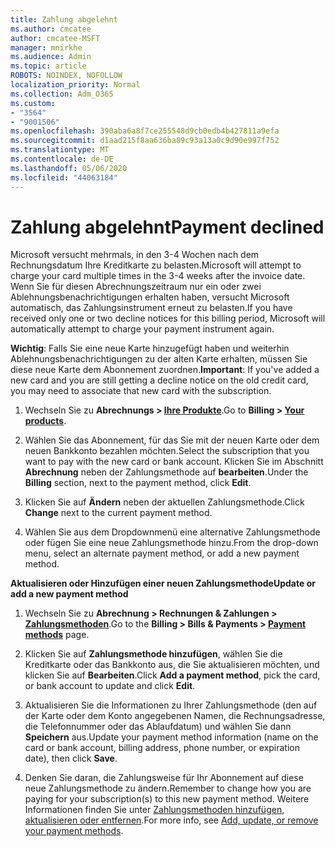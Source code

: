 ```yaml
---
title: Zahlung abgelehnt
ms.author: cmcatee
author: cmcatee-MSFT
manager: mnirkhe
ms.audience: Admin
ms.topic: article
ROBOTS: NOINDEX, NOFOLLOW
localization_priority: Normal
ms.collection: Adm_O365
ms.custom:
- "3564"
- "9001506"
ms.openlocfilehash: 390aba6a8f7ce255548d9cb0edb4b427811a9efa
ms.sourcegitcommit: d1aad215f8aa636ba89c93a13a0c9d90e997f752
ms.translationtype: MT
ms.contentlocale: de-DE
ms.lasthandoff: 05/06/2020
ms.locfileid: "44063184"
---
```

# <a name="payment-declined"></a><span data-ttu-id="5f3d5-102">Zahlung abgelehnt</span><span class="sxs-lookup"><span data-stu-id="5f3d5-102">Payment declined</span></span>

<span data-ttu-id="5f3d5-103">Microsoft versucht mehrmals, in den 3-4 Wochen nach dem Rechnungsdatum Ihre Kreditkarte zu belasten.</span><span class="sxs-lookup"><span data-stu-id="5f3d5-103">Microsoft will attempt to charge your card multiple times in the 3-4 weeks after the invoice date.</span></span>  <span data-ttu-id="5f3d5-104">Wenn Sie für diesen Abrechnungszeitraum nur ein oder zwei Ablehnungsbenachrichtigungen erhalten haben, versucht Microsoft automatisch, das Zahlungsinstrument erneut zu belasten.</span><span class="sxs-lookup"><span data-stu-id="5f3d5-104">If you have received only one or two decline notices for this billing period, Microsoft will automatically attempt to charge your payment instrument again.</span></span>  

<span data-ttu-id="5f3d5-105">**Wichtig**: Falls Sie eine neue Karte hinzugefügt haben und weiterhin Ablehnungsbenachrichtigungen zu der alten Karte erhalten, müssen Sie diese neue Karte dem Abonnement zuordnen.</span><span class="sxs-lookup"><span data-stu-id="5f3d5-105">**Important**: If you've added a new card and you are still getting a decline notice on the old credit card, you may need to associate that new card with the subscription.</span></span>

1. <span data-ttu-id="5f3d5-106">Wechseln Sie zu **Abrechnungs > [Ihre Produkte](https://go.microsoft.com/fwlink/p/?linkid=842054)**.</span><span class="sxs-lookup"><span data-stu-id="5f3d5-106">Go to **Billing > [Your products](https://go.microsoft.com/fwlink/p/?linkid=842054)**.</span></span>

2. <span data-ttu-id="5f3d5-107">Wählen Sie das Abonnement, für das Sie mit der neuen Karte oder dem neuen Bankkonto bezahlen möchten.</span><span class="sxs-lookup"><span data-stu-id="5f3d5-107">Select the subscription that you want to pay with the new card or bank account.</span></span> <span data-ttu-id="5f3d5-108">Klicken Sie im Abschnitt **Abrechnung** neben der Zahlungsmethode auf **bearbeiten**.</span><span class="sxs-lookup"><span data-stu-id="5f3d5-108">Under the **Billing** section, next to the payment method, click **Edit**.</span></span>

3. <span data-ttu-id="5f3d5-109">Klicken Sie auf **Ändern** neben der aktuellen Zahlungsmethode.</span><span class="sxs-lookup"><span data-stu-id="5f3d5-109">Click **Change** next to the current payment method.</span></span>

4. <span data-ttu-id="5f3d5-110">Wählen Sie aus dem Dropdownmenü eine alternative Zahlungsmethode oder fügen Sie eine neue Zahlungsmethode hinzu.</span><span class="sxs-lookup"><span data-stu-id="5f3d5-110">From the drop-down menu, select an alternate payment method, or add a new payment method.</span></span>

<span data-ttu-id="5f3d5-111">**Aktualisieren oder Hinzufügen einer neuen Zahlungsmethode**</span><span class="sxs-lookup"><span data-stu-id="5f3d5-111">**Update or add a new payment method**</span></span>

1. <span data-ttu-id="5f3d5-112">Wechseln Sie zu **Abrechnung > Rechnungen & Zahlungen > [Zahlungsmethoden](https://go.microsoft.com/fwlink/p/?linkid=2018806)**.</span><span class="sxs-lookup"><span data-stu-id="5f3d5-112">Go to the **Billing > Bills & Payments > [Payment methods](https://go.microsoft.com/fwlink/p/?linkid=2018806)** page.</span></span>

2. <span data-ttu-id="5f3d5-113">Klicken Sie auf **Zahlungsmethode hinzufügen**, wählen Sie die Kreditkarte oder das Bankkonto aus, die Sie aktualisieren möchten, und klicken Sie auf **Bearbeiten**.</span><span class="sxs-lookup"><span data-stu-id="5f3d5-113">Click **Add a payment method**, pick the card, or bank account to update and click **Edit**.</span></span>

3. <span data-ttu-id="5f3d5-114">Aktualisieren Sie die Informationen zu Ihrer Zahlungsmethode (den auf der Karte oder dem Konto angegebenen Namen, die Rechnungsadresse, die Telefonnummer oder das Ablaufdatum) und wählen Sie dann **Speichern** aus.</span><span class="sxs-lookup"><span data-stu-id="5f3d5-114">Update your payment method information (name on the card or bank account, billing address, phone number, or expiration date), then click **Save**.</span></span>

4. <span data-ttu-id="5f3d5-115">Denken Sie daran, die Zahlungsweise für Ihr Abonnement auf diese neue Zahlungsmethode zu ändern.</span><span class="sxs-lookup"><span data-stu-id="5f3d5-115">Remember to change how you are paying for your subscription(s) to this new payment method.</span></span> <span data-ttu-id="5f3d5-116">Weitere Informationen finden Sie unter [Zahlungsmethoden hinzufügen, aktualisieren oder entfernen](https://go.microsoft.com/fwlink/?linkid=2118133).</span><span class="sxs-lookup"><span data-stu-id="5f3d5-116">For more info, see [Add, update, or remove your payment methods](https://go.microsoft.com/fwlink/?linkid=2118133).</span></span>
